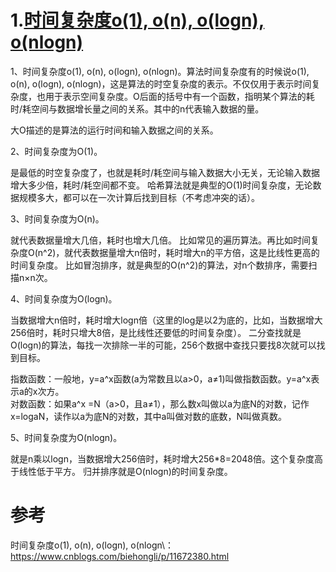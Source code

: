 # 1.[时间复杂度o\(1\), o\(n\), o\(logn\), o\(nlogn\)](https://www.cnblogs.com/biehongli/p/11672380.html)

1、时间复杂度o\(1\), o\(n\), o\(logn\), o\(nlogn\)。算法时间复杂度有的时候说o\(1\), o\(n\), o\(logn\), o\(nlogn\)，这是算法的时空复杂度的表示。不仅仅用于表示时间复杂度，也用于表示空间复杂度。O后面的括号中有一个函数，指明某个算法的耗时/耗空间与数据增长量之间的关系。其中的n代表输入数据的量。

大O描述的是算法的运行时间和输入数据之间的关系。

2、时间复杂度为O\(1\)。

是最低的时空复杂度了，也就是耗时/耗空间与输入数据大小无关，无论输入数据增大多少倍，耗时/耗空间都不变。 哈希算法就是典型的O\(1\)时间复杂度，无论数据规模多大，都可以在一次计算后找到目标（不考虑冲突的话）。

3、时间复杂度为O\(n\)。

就代表数据量增大几倍，耗时也增大几倍。 比如常见的遍历算法。再比如时间复杂度O\(n^2\)，就代表数据量增大n倍时，耗时增大n的平方倍，这是比线性更高的时间复杂度。 比如冒泡排序，就是典型的O\(n^2\)的算法，对n个数排序，需要扫描n×n次。

4、时间复杂度为O\(logn\)。

当数据增大n倍时，耗时增大logn倍（这里的log是以2为底的，比如，当数据增大256倍时，耗时只增大8倍，是比线性还要低的时间复杂度）。 二分查找就是O\(logn\)的算法，每找一次排除一半的可能，256个数据中查找只要找8次就可以找到目标。

指数函数：一般地，y=a^x函数\(a为常数且以a&gt;0，a≠1\)叫做指数函数。y=a^x表示a的x次方。  
对数函数：如果a^x =N（a&gt;0，且a≠1），那么数x叫做以a为底N的对数，记作x=logaN，读作以a为底N的对数，其中a叫做对数的底数，N叫做真数。

5、时间复杂度为O\(nlogn\)。

就是n乘以logn，当数据增大256倍时，耗时增大256\*8=2048倍。这个复杂度高于线性低于平方。 归并排序就是O\(nlogn\)的时间复杂度。

# 参考

时间复杂度o\(1\), o\(n\), o\(logn\), o\(nlogn\：
https://www.cnblogs.com/biehongli/p/11672380.html

